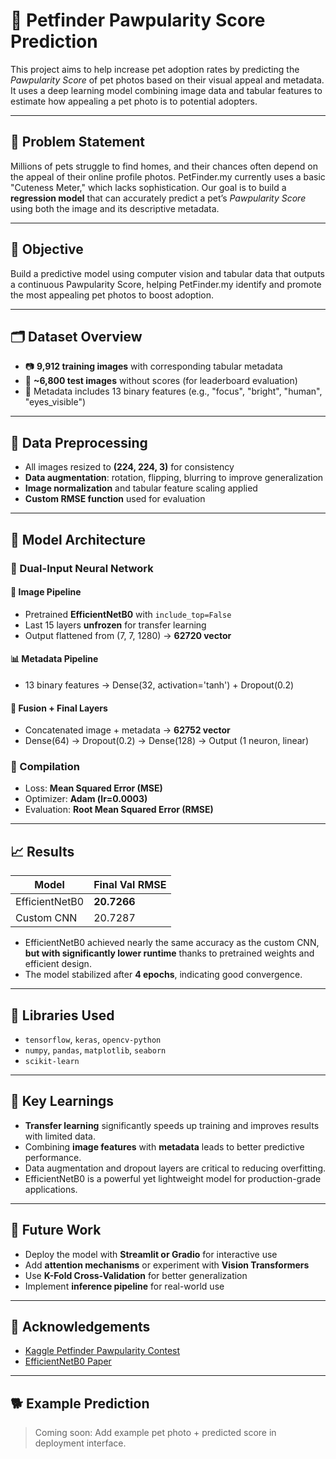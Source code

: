 # 🐾 Petfinder Pawpularity Score Prediction

This project aims to help increase pet adoption rates by predicting the *Pawpularity Score* of pet photos based on their visual appeal and metadata. It uses a deep learning model combining image data and tabular features to estimate how appealing a pet photo is to potential adopters.

---

## 📌 Problem Statement

Millions of pets struggle to find homes, and their chances often depend on the appeal of their online profile photos. PetFinder.my currently uses a basic "Cuteness Meter," which lacks sophistication. Our goal is to build a **regression model** that can accurately predict a pet’s *Pawpularity Score* using both the image and its descriptive metadata.

---

## 🎯 Objective

Build a predictive model using computer vision and tabular data that outputs a continuous Pawpularity Score, helping PetFinder.my identify and promote the most appealing pet photos to boost adoption.

---

## 🗂️ Dataset Overview

- 📷 **9,912 training images** with corresponding tabular metadata  
- 🐶 **~6,800 test images** without scores (for leaderboard evaluation)
- 🧾 Metadata includes 13 binary features (e.g., "focus", "bright", "human", "eyes_visible")

---

## 🧹 Data Preprocessing

- All images resized to **(224, 224, 3)** for consistency
- **Data augmentation**: rotation, flipping, blurring to improve generalization
- **Image normalization** and tabular feature scaling applied
- **Custom RMSE function** used for evaluation

---

## 🧠 Model Architecture

### 🔷 Dual-Input Neural Network

#### 📸 Image Pipeline
- Pretrained **EfficientNetB0** with `include_top=False`
- Last 15 layers **unfrozen** for transfer learning
- Output flattened from (7, 7, 1280) → **62720 vector**

#### 📊 Metadata Pipeline
- 13 binary features → Dense(32, activation='tanh') + Dropout(0.2)

#### 🔁 Fusion + Final Layers
- Concatenated image + metadata → **62752 vector**
- Dense(64) → Dropout(0.2) → Dense(128) → Output (1 neuron, linear)

### 🔧 Compilation
- Loss: **Mean Squared Error (MSE)**
- Optimizer: **Adam (lr=0.0003)**
- Evaluation: **Root Mean Squared Error (RMSE)**

---

## 📈 Results

| Model           | Final Val RMSE |
|----------------|----------------|
| EfficientNetB0 | **20.7266**     |
| Custom CNN     | 20.7287        |

- EfficientNetB0 achieved nearly the same accuracy as the custom CNN, **but with significantly lower runtime** thanks to pretrained weights and efficient design.
- The model stabilized after **4 epochs**, indicating good convergence.

---

## 🧪 Libraries Used

- `tensorflow`, `keras`, `opencv-python`
- `numpy`, `pandas`, `matplotlib`, `seaborn`
- `scikit-learn`

---

## 🧠 Key Learnings

- **Transfer learning** significantly speeds up training and improves results with limited data.
- Combining **image features** with **metadata** leads to better predictive performance.
- Data augmentation and dropout layers are critical to reducing overfitting.
- EfficientNetB0 is a powerful yet lightweight model for production-grade applications.

---

## 🚀 Future Work

- Deploy the model with **Streamlit or Gradio** for interactive use
- Add **attention mechanisms** or experiment with **Vision Transformers**
- Use **K-Fold Cross-Validation** for better generalization
- Implement **inference pipeline** for real-world use

---

## 🤝 Acknowledgements

- [Kaggle Petfinder Pawpularity Contest](https://www.kaggle.com/competitions/petfinder-pawpularity-score)
- [EfficientNetB0 Paper](https://arxiv.org/abs/1905.11946)

---

## 🐕 Example Prediction
> Coming soon: Add example pet photo + predicted score in deployment interface.

